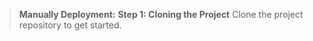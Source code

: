 > **Manually Deployment:**
**Step 1: Cloning the Project**
Clone the project repository to get started.
